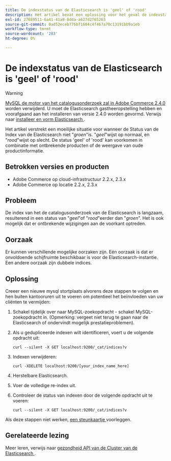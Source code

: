 ```yaml
---
title: De indexstatus van de Elasticsearch is 'geel' of 'rood'
description: Het artikel bevat een oplossing voor het geval de indexstatus van de Elasticsearch niet '*green*' is. '*yellow*' geeft de waarde normal aan en '*red*' geeft de waarde bad aan. De status 'geel' of 'rood' kan voorkomen in combinatie met ontbrekende producten of de weergave van oude productinformatie.
exl-id: 27689511-6a41-41a9-8dda-a627d2f65263
source-git-commit: 0ad52eceb776b71604c4f467a70c13191bb9a1eb
workflow-type: tm+mt
source-wordcount: '283'
ht-degree: 0%

---
```


# De indexstatus van de Elasticsearch is &#39;geel&#39; of &#39;rood&#39;

>[!WARNING]
>
> [ MySQL de motor van het catalogusonderzoek zal in Adobe Commerce 2.4.0 ](/help/announcements/adobe-commerce-announcements/mysql-catalog-search-engine-will-be-removed-in-magento-2-4-0.md) worden verwijderd. U moet de Elasticsearch gastheeropstelling hebben en voorafgaand aan het installeren van versie 2.4.0 worden gevormd. Verwijs naar [ installeer en vorm Elasticsearch ](https://devdocs.magento.com/guides/v2.3/config-guide/elasticsearch/es-overview.html).

Het artikel verstrekt een moeilijke situatie voor wanneer de Status van de Index van de Elasticsearch niet &quot;*groen*&quot;is. &quot;*geel*&quot;wijst op normaal, en &quot;*rood*&quot;wijst op slecht. De status &#39;geel&#39; of &#39;rood&#39; kan voorkomen in combinatie met ontbrekende producten of de weergave van oude productinformatie.

## Betrokken versies en producten

* Adobe Commerce op cloud-infrastructuur 2.2.x, 2.3.x
* Adobe Commerce op locatie 2.2.x, 2.3.x

## Probleem

De index van het de catalogusonderzoek van de Elasticsearch is langzaam, resulterend in een status van &quot;*geel*&quot;of &quot;*rood*&quot;eerder dan &quot;*groen*&quot;. Het is ook mogelijk dat er ontbrekende wijzigingen aan de voorkant optreden.

## Oorzaak

Er kunnen verschillende mogelijke oorzaken zijn. Eén oorzaak is dat er onvoldoende schijfruimte beschikbaar is voor de Elasticsearch-instantie. Een andere oorzaak zijn dubbele indices.

## Oplossing

Creeer een nieuwe mysql stortplaats alvorens deze stappen te volgen en hen buiten kantooruren uit te voeren om potentieel het beïnvloeden van uw cliënten te vermijden:

1. Schakel tijdelijk over naar MySQL-zoekopdracht - schakel MySQL-zoekopdracht in. (Opmerking: vergeet niet terug te gaan naar de Elasticsearch of ondervindt mogelijk prestatieproblemen).
1. Als u gedupliceerde indexen wilt identificeren, voert u de volgende opdracht uit:

   ```
   curl --silent -X GET localhost:9200/_cat/indices?v
   ```

1. Indexen verwijderen:

   ```
   curl -XDELETE localhost:9200/[your_index_name_here]
   ```

1. Herstelbare Elasticsearch.
1. Voer de volledige re-index uit.
1. Controleer de status van indexen door de volgende opdracht uit te voeren:

   ```
   curl --silent -X GET localhost:9200/_cat/indices?v
   ```

Als deze stappen niet werken, [ een steunkaartje ](/help/help-center-guide/help-center/magento-help-center-user-guide.md#submit-ticket) voorleggen.

## Gerelateerde lezing

Meer leren, verwijs naar [ gezondheid API van de Cluster van de Elasticsearch ](https://www.elastic.co/guide/en/elasticsearch/reference/current/cluster-health.html).
